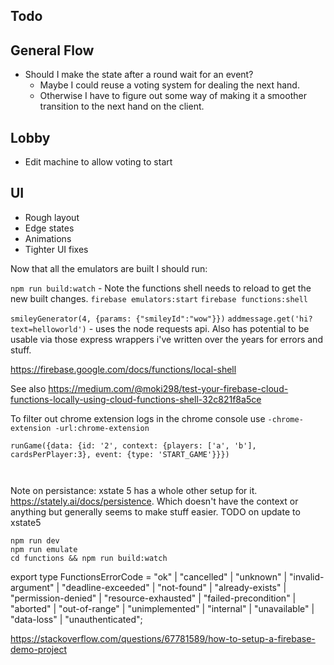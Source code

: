 ## Todo

## General Flow
- Should I make the state after a round wait for an event? 
  - Maybe I could reuse a voting system for dealing the next hand. 
  - Otherwise I have to figure out some way of making it a smoother transition to the next hand on the client.

## Lobby
- Edit machine to allow voting to start

## UI
- Rough layout
- Edge states
- Animations
- Tighter UI fixes








Now that all the emulators are built I should run:

`npm run build:watch` - Note the functions shell needs to reload to get the new built changes.
`firebase emulators:start`
`firebase functions:shell`

`smileyGenerator(4, {params: {"smileyId":"wow"}})`
`addmessage.get('hi?text=helloworld')` - uses the node requests api. Also has potential to be usable via those express wrappers i've written over the years for errors and stuff.


https://firebase.google.com/docs/functions/local-shell

See also https://medium.com/@moki298/test-your-firebase-cloud-functions-locally-using-cloud-functions-shell-32c821f8a5ce


To filter out chrome extension logs in the chrome console use
`-chrome-extension -url:chrome-extension`


```
runGame({data: {id: '2', context: {players: ['a', 'b'], cardsPerPlayer:3}, event: {type: 'START_GAME'}}}) 



```


Note on persistance: xstate 5 has a whole other setup for it. https://stately.ai/docs/persistence. Which doesn't have the context or anything but generally seems to make stuff easier. TODO on update to xstate5 

```
npm run dev
npm run emulate
cd functions && npm run build:watch
```

export type FunctionsErrorCode = "ok" | "cancelled" | "unknown" | "invalid-argument" | "deadline-exceeded" | "not-found" | "already-exists" | "permission-denied" | "resource-exhausted" | "failed-precondition" | "aborted" | "out-of-range" | "unimplemented" | "internal" | "unavailable" | "data-loss" | "unauthenticated";

https://stackoverflow.com/questions/67781589/how-to-setup-a-firebase-demo-project
